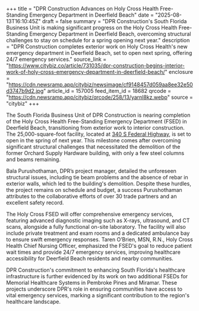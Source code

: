 +++
title = "DPR Construction Advances on Holy Cross Health Free-Standing Emergency Department in Deerfield Beach"
date = "2025-08-13T16:10:45Z"
draft = false
summary = "DPR Construction's South Florida Business Unit is making significant progress on the Holy Cross Health Free-Standing Emergency Department in Deerfield Beach, overcoming structural challenges to stay on schedule for a spring opening next year."
description = "DPR Construction completes exterior work on Holy Cross Health's new emergency department in Deerfield Beach, set to open next spring, offering 24/7 emergency services."
source_link = "https://www.citybiz.co/article/731035/dpr-construction-begins-interior-work-of-holy-cross-emergency-department-in-deerfield-beach/"
enclosure = "https://cdn.newsramp.app/citybiz/newsimage/cf9148457d059aa8ee32e50d3747b9d2.jpg"
article_id = 157005
feed_item_id = 18682
qrcode = "https://cdn.newsramp.app/citybiz/qrcode/258/13/yarnl8kz.webp"
source = "citybiz"
+++

<p>The South Florida Business Unit of DPR Construction is nearing completion of the Holy Cross Health Free-Standing Emergency Department (FSED) in Deerfield Beach, transitioning from exterior work to interior construction. The 25,000-square-foot facility, located at <a href='https://www.google.com/maps/place/340+S+Federal+Hwy,+Deerfield+Beach,+FL+33441' rel='nofollow' target='_blank'>340 S Federal Highway</a>, is set to open in the spring of next year. This milestone comes after overcoming significant structural challenges that necessitated the demolition of the former Orchard Supply Hardware building, with only a few steel columns and beams remaining.</p><p>Bala Purushothaman, DPR’s project manager, detailed the unforeseen structural issues, including tie beam problems and the absence of rebar in exterior walls, which led to the building's demolition. Despite these hurdles, the project remains on schedule and budget, a success Purushothaman attributes to the collaborative efforts of over 30 trade partners and an excellent safety record.</p><p>The Holy Cross FSED will offer comprehensive emergency services, featuring advanced diagnostic imaging such as X-rays, ultrasound, and CT scans, alongside a fully functional on-site laboratory. The facility will also include private treatment and exam rooms and a dedicated ambulance bay to ensure swift emergency responses. Taren O’Brien, MSN, R.N., Holy Cross Health Chief Nursing Officer, emphasized the FSED's goal to reduce patient wait times and provide 24/7 emergency services, improving healthcare accessibility for Deerfield Beach residents and nearby communities.</p><p>DPR Construction's commitment to enhancing South Florida's healthcare infrastructure is further evidenced by its work on two additional FSEDs for Memorial Healthcare Systems in Pembroke Pines and Miramar. These projects underscore DPR's role in ensuring communities have access to vital emergency services, marking a significant contribution to the region's healthcare landscape.</p>